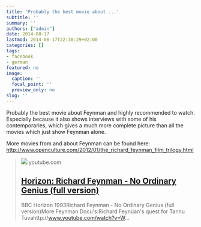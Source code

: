 ```yaml
---
title: 'Probably the best movie about ...'
subtitle: ''
summary: ''
authors: ["admin"]
date: 2014-08-17
lastmod: 2014-08-17T22:38:29+02:00
categories: []
tags:
- facebook
- german
featured: no
image:
  caption: ''
  focal_point: ''
  preview_only: no
slug: ''
---
```

Probably the best movie about Feynman and highly recommended to watch. Especially because it also shows interviews with some of his contemporaries, which gives a much more complete picture than all the movies which just show Feynman alone.

More movies from and about Feynman can be found here:
http://www.openculture.com/2012/01/the_richard_feynman_film_trilogy.html
> [![](https://i.ytimg.com/vi/Fzg1CU8t9nw/hqdefault.jpg)](https://www.youtube.com/watch?v=Fzg1CU8t9nw)
> youtube.com
> ## [Horizon: Richard Feynman - No Ordinary Genius (full version)](https://www.youtube.com/watch?v=Fzg1CU8t9nw)
>
>BBC Horizon 1993Richard Feynman - No Ordinary Genius (full version)More Feynman Docu's:Richard Feynùan's quest for Tannu Tuvahttp://www.youtube.com/watch?v=W...


